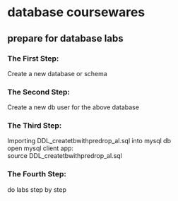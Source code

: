 # database coursewares
## prepare for database labs
### The First Step:
Create a new database or schema
### The Second Step:
Create a new db user for the above database
### The Third Step:
Importing DDL_createtbwithpredrop_al.sql into mysql db <br/>
open mysql client app:<br/>
source DDL_createtbwithpredrop_al.sql<br/>
### The Fourth Step:
do labs step by step<br/>
